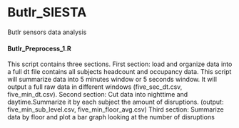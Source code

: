 # Butlr_SIESTA
Butlr sensors data analysis 

#### Butlr_Preprocess_1.R
This script contains three sections.
First section: load and organize data into a full dt file contains all subjects headcount and occupancy data. 
This script will summarize data into 5 minutes window or 5 seconds window. It will output a full raw data in different windows (five_sec_dt.csv, five_min_dt.csv).
Second section: Cut data into nighttime and daytime.Summarize it by each subject the amount of disruptions. (output: five_min_sub_level.csv, five_min_floor_avg.csv)
Third section: Summarize data by floor and plot a bar graph looking at the number of disruptions
